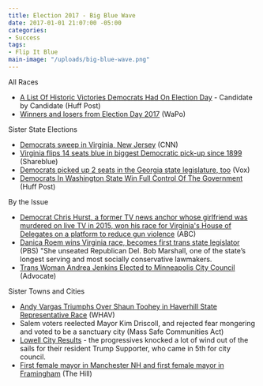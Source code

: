 ```yaml
---
title: Election 2017 - Big Blue Wave
date: 2017-01-01 21:07:00 -05:00
categories:
- Success
tags:
- Flip It Blue
main-image: "/uploads/big-blue-wave.png"
---
```


All Races
* [A List Of Historic Victories Democrats Had On Election Day](https://www.huffingtonpost.com/entry/democratic-victories-firsts-election-day_us_5a026c51e4b092053058cf38) - Candidate by Candidate (Huff Post)
* [Winners and losers from Election Day 2017](https://www.washingtonpost.com/news/the-fix/wp/2017/11/07/winners-and-losers-from-election-day-2017/?utm_term=.056c836327ba) (WaPo)

Sister State Elections
* [Democrats sweep in Virginia, New Jersey](http://www.cnn.com/2017/11/07/politics/2017-us-election-highlights/index.html) (CNN)
* [Virginia flips 14 seats blue in biggest Democratic pick-up since 1899](https://shareblue.com/virginia-flips-14-seats-blue-in-biggest-democratic-pick-up-since-1899/) (Shareblue)
* [Democrats picked up 2 seats in the Georgia state legislature, too](https://www.vox.com/2017/11/7/16622128/georgia-election-results-state-senate) (Vox)
* [Democrats In Washington State Win Full Control Of The Government](https://www.huffingtonpost.com/entry/washington-state-senate-special-election_us_5a00a45be4b0baea2633bfae) (Huff Post)

By the Issue
* [Democrat Chris Hurst, a former TV news anchor whose girlfriend was murdered on live TV in 2015, won his race for Virginia's House of Delegates on a platform to reduce gun violence](http://wjla.com/news/political/former-tv-anchor-chris-hurst-fianc-of-journalist-killed-on-air-wins-seat-in-va-house) (ABC)
* [Danica Roem wins Virginia race, becomes first trans state legislator ](https://www.pbs.org/newshour/politics/danica-roem-wins-virginia-race-becomes-first-trans-state-legislator)(PBS) "She unseated Republican Del. Bob Marshall, one of the state’s longest serving and most socially conservative lawmakers.
* [Trans Woman Andrea Jenkins Elected to Minneapolis City Council](https://www.advocate.com/politics/2017/11/07/trans-woman-andrea-jenkins-elected-minneapolis-city-council) (Advocate)

Sister Towns and Cities
* [Andy Vargas Triumphs Over Shaun Toohey in Haverhill State Representative Race](http://www.whav.net/cms/andy-vargas-triumphs-over-shaun-toohey-in-haverhill-state-representative-race/) (WHAV)
* Salem voters reelected Mayor Kim Driscoll, and rejected fear mongering and voted to be a sanctuary city (Mass Safe Communities Act)
* [Lowell City Results](http://richardhowe.com/2017/11/07/2017-lowell-city-election-results/) - the progressives knocked a lot of wind out of the sails for their resident Trump Supporter, who came in 5th for city council.
* [First female mayor in Manchester NH and first female mayor in Framingham](http://thehill.com/homenews/campaign/359273-dem-ousts-incumbent-republican-in-manchester-mayoral-race) (The Hill)